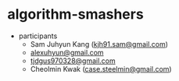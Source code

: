 # algorithm-smashers
- participants
    - Sam Juhyun Kang (kjh91.sam@gmail.com)
    - alexuhyun@gmail.com
    - tjdgus970328@gmail.com
    - Cheolmin Kwak (case.steelmin@gmail.com)